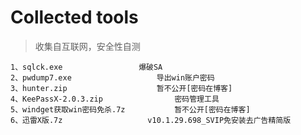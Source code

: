# Collected tools

> 收集自互联网，安全性自测

```
1、sqlck.exe					爆破SA
2、pwdump7.exe					导出win账户密码
3、hunter.zip					暂不公开[密码在博客]
4、KeePassX-2.0.3.zip			 	密码管理工具
5、windget获取win密码免杀.7z		 	暂不公开[密码在博客]
6、迅雷X版.7z					v10.1.29.698_SVIP免安装去广告精简版
```

